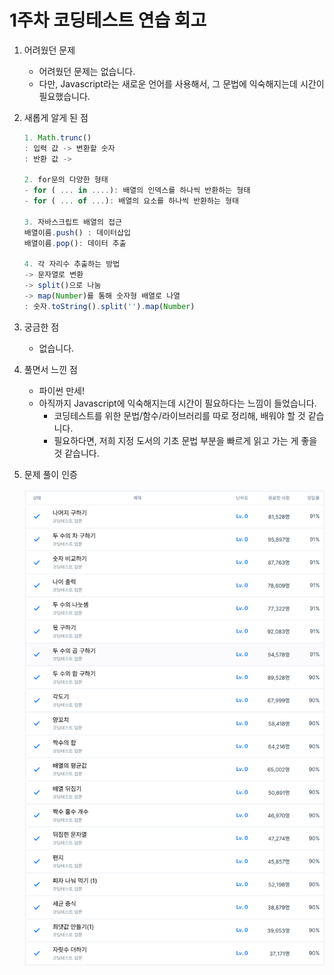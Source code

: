# 1주차 코딩테스트 연습 회고

1. 어려웠던 문제
    - 어려웠던 문제는 없습니다.
    - 다만, Javascript라는 새로운 언어를 사용해서, 그 문법에 익숙해지는데 시간이 필요했습니다.
2. 새롭게 알게 된 점
    
    ```jsx
    1. Math.trunc()
    : 입력 값 -> 변환할 숫자
    : 반환 값 -> 
    
    2. for문의 다양한 형태
    - for ( ... in ....): 배열의 인덱스를 하나씩 반환하는 형태
    - for ( ... of ...): 배열의 요소를 하나씩 반환하는 형태
    
    3. 자바스크립트 배열의 접근
    배열이름.push() : 데이터삽입
    배열이름.pop(): 데이터 추출
    
    4. 각 자리수 추출하는 방법
    -> 문자열로 변환
    -> split()으로 나눔
    -> map(Number)를 통해 숫자형 배열로 나열
    : 숫자.toString().split('').map(Number)
    ```
    
3. 궁금한 점
    - 없습니다.
4. 풀면서 느낀 점
    - 파이썬 만세!
    - 아직까지 Javascript에 익숙해지는데 시간이 필요하다는 느낌이 들었습니다.
        - 코딩테스트를 위한 문법/함수/라이브러리를 따로 정리해, 배워야 할 것 같습니다.
        - 필요하다면, 저희 지정 도서의 기초 문법 부분을 빠르게 읽고 가는 게 좋을 것 같습니다.
5. 문제 풀이 인증
    
    ![img/image.png](img/image.png)